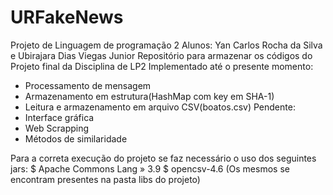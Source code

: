 # URFakeNews
Projeto de Linguagem de programação 2
Alunos: Yan Carlos Rocha da Silva e Ubirajara Dias Viegas Junior
Repositório para armazenar os códigos do Projeto final da Disciplina de LP2
Implementado até o presente momento: 
* Processamento de mensagem
* Armazenamento em estrutura(HashMap com key em SHA-1)
* Leitura e armazenamento em arquivo CSV(boatos.csv)
Pendente:
* Interface gráfica
* Web Scrapping
* Métodos de similaridade

Para a correta execução do projeto se faz necessário o uso dos seguintes jars:
$ Apache Commons Lang » 3.9
$ opencsv-4.6
(Os mesmos se encontram presentes na pasta libs do projeto)

